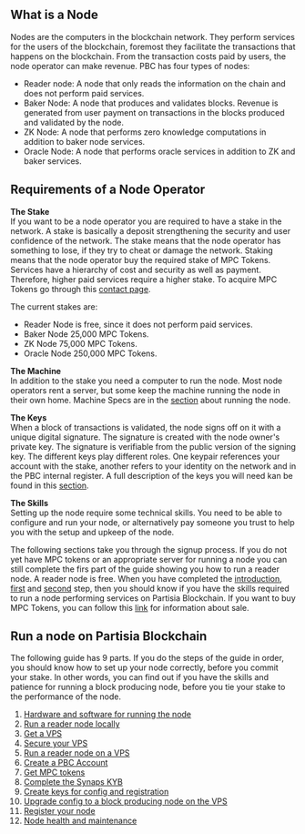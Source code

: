 ## What is a Node
Nodes are the computers in the blockchain network. They perform services for the users of the blockchain, foremost they facilitate the transactions that happens on the blockchain. From the transaction costs paid by users, the node operator can make revenue.
PBC has four types of nodes:

- Reader node: A node that only reads the information on the chain and does not perform paid services.
- Baker Node: A node that produces and validates blocks. Revenue is generated from user payment on transactions in the blocks produced and validated by the node.
- ZK Node: A node that performs zero knowledge computations in addition to baker node services.
- Oracle Node: A node that performs oracle services in addition to ZK and baker services.

## Requirements of a Node Operator
**The Stake**  
If you want to be a node operator you are required to have a stake in the network. A stake is basically a deposit strengthening the security and user confidence of the network. The stake means that the node operator has something to lose, if they try to cheat or damage the network.
Staking means that the node operator buy the required stake of MPC Tokens. Services have a hierarchy of cost and security as well as payment. Therefore, higher paid services require a higher stake. To acquire MPC Tokens go through this [contact page](https://kyc.partisiablockchain.com/).

The current stakes are:

- Reader Node is free, since it does not perform paid services.
- Baker Node 25,000 MPC Tokens.
- ZK Node 75,000 MPC Tokens.
- Oracle Node 250,000 MPC Tokens.

**The Machine**  
In addition to the stake you need a computer to run the node. Most node operators rent a server, but some keep the machine running the node in their own home. Machine Specs are in the [section](operator-1-specs.md) about running the node.

**The Keys**  
When a block of transactions is validated, the node signs off on it with a unique digital signature. The signature is created with the node owner's private key. The signature is verifiable from the public version of the signing key. The different keys play different roles. One keypair references your account with the stake, another refers to your identity on the network and in the PBC internal register. A full description of the keys you will need kan be found in this [section](keys.md).

**The Skills**  
Setting up the node require some technical skills. You need to be able to configure and run your node, or alternatively pay someone you trust to help you with the setup and upkeep of the node.

The following sections take you through the signup process. If you do not yet have MPC tokens or an appropriate server for running a node you can still complete the firs part of the guide showing you how to run a reader node. A reader node is free. When you have completed the [introduction](operator-0-introduction.md), [first](operator-1-specs.md) and [second](operator-2-reader.md) step, then you should know if you have the skills required to run a node performing services on Partisia Blockchain. If you want to buy MPC Tokens, you can follow this [link](https://kyc.partisiablockchain.com/) for information about sale.


## Run a node on Partisia Blockchain

The following guide has 9 parts. If you do the steps of the guide in order, you should know how to set up your node correctly, before you commit your stake. In other words, you can find out if you have the skills and patience for running a block producing node, before you tie your stake to the performance of the node.

1. [Hardware and software for running the node](operator-1-specs.md)   
2. [Run a reader node locally](operator-2-reader.md)   
3. [Get a VPS](operator-3-vps.md)   
4. [Secure your VPS](operator-4-security.md)   
5. [Run a reader node on a VPS](operator-5-reader-vps.md)  
6. [Create a PBC Account](operator-6-create-account.md)    
7. [Get MPC tokens](operator-7-get-mpc-tokens.md)   
8. [Complete the Synaps KYB](operator-8-synaps.md)   
9. [Create keys for config and registration](operator-9-keys.md)   
10. [Upgrade config to a block producing node on the VPS](operator-10-bp.md)   
11. [Register your node](operator-11-registration.md)   
12. [Node health and maintenance](operator-12-node-health.md)   